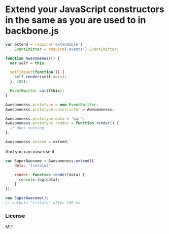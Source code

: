 # Extend your JavaScript constructors in the same as you are used to in backbone.js

```js
var extend = require('extendable')
  , EventEmitter = require('events').EventEmitter;

function Awesomeness() {
  var self = this;

  setTimeout(function () {
    self.render(self.data);
  }, 100);

  EventEmitter.call(this);
}

Awesomeness.prototype = new EventEmitter;
Awesomeness.prototype.constructor = Awesomeness;

Awesomeness.prototype.data = 'bar';
Awesomeness.prototype.render = function render() {
  // does nothing
};

Awesomeness.extend = extend;
```

And you can now use it

```js
var SuperAwesome = Awesomeness.extend({
    data: 'trololol'

  , render: function render(data) {
      console.log(data);
    }
});

new SuperAwesome();
// outputs "trololo" after 100 ms
```

### License

MIT
